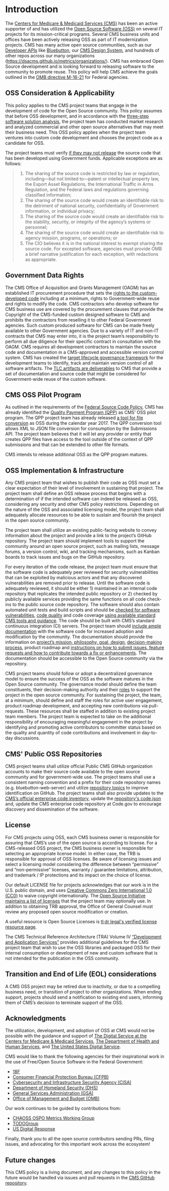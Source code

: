 # Introduction

The [Centers for Medicare & Medicaid Services (CMS)](https://www.cms.gov) has been an active supporter of and has utilized the [Open Source Software (OSS)](https://www.cms.gov/tra/Application_Development/AD_0200_Open_Source_Introduction.htm) on several IT projects for its mission-critical programs. Several CMS business units and offices have been actively releasing OSS as part of IT modernization projects. CMS has many active open source communities, such as our [Developer APIs](https://developer.cms.gov/#apis) like [Bluebutton](https://bluebutton.cms.gov/), our [CMS Design System](https://developer.cms.gov/design-system/), and hundreds of other repos across our many organizations (https://dsacms.github.io/metrics/organizations/). CMS has embraced Open Source development and is looking forward to releasing software to the community to promote reuse. This policy will help CMS achieve the goals outlined in the [OMB directive M-16-21](https://www.whitehouse.gov/wp-content/uploads/legacy_drupal_files/omb/memoranda/2016/m_16_21.pdf) for Federal agencies.

## OSS Consideration & Applicability

This policy applies to the CMS project teams that engage in the development of code for the Open Source community. This policy assumes that before OSS development, and in accordance with the [three-step software solution analysis](https://code.gov/agency-compliance/compliance/procurement), the project team has conducted market research and analyzed commercial and other open source alternatives that may meet their business need. This OSS policy applies when the project team ventures into custom code development and chooses the project code as a candidate for OSS.

The project teams must verify [if they may not release](https://www.whitehouse.gov/wp-content/uploads/legacy_drupal_files/omb/memoranda/2016/m_16_21.pdf) the source code that has been developed using Government funds. Applicable exceptions are as follows:

> 1. The sharing of the source code is restricted by law or regulation, including—but not limited to—patent or intellectual property law, the Export Asset Regulations, the International Traffic in Arms Regulation, and the Federal laws and regulations governing classified information;
> 2. The sharing of the source code would create an identifiable risk to the detriment of national security, confidentiality of Government information, or individual privacy;
> 3. The sharing of the source code would create an identifiable risk to the stability, security, or integrity of the agency’s systems or personnel;
> 4. The sharing of the source code would create an identifiable risk to agency mission, programs, or operations; or
> 5. The CIO believes it is in the national interest to exempt sharing the source code. For excepted software, agencies must provide OMB a brief narrative justification for each exception, with redactions as appropriate.

## Government Data Rights

The CMS Office of Acquisition and Grants Management (OAGM) has an established IT procurement procedure that sets the [rights to the custom-developed code](https://www.acquisition.gov/far/subpart-27.4) including at a minimum, rights to Government-wide reuse and rights to modify the code. CMS contractors who develop software for CMS business use are covered by the procurement clauses that provide the Copyright of the CMS-funded custom designed software to CMS and prohibits the contractors from reselling it to other Federal Government agencies. Such custom produced software for CMS can be made freely available to other Government agencies. Due to a variety of IT and non-IT contracts that CMS may enter into, it is the project team’s responsibility to perform all due diligence for their specific contract in consultation with the OAGM. CMS requires all development contractors to maintain the source code and documentation in a CMS-approved and accessible version control system. CMS has created the [target lifecycle governance framework](https://www.cms.gov/data-research/cms-information-technology/tlc) for the development teams to identify, track and maintain version control of all software artifacts. The [TLC artifacts are deliverables](https://www.cms.gov/files/document/cms-tlc-guidance-document-2023.pdf) to CMS that provide a set of documentation and source code that might be considered for Government-wide reuse of the custom software.

## CMS OSS Pilot Program

As outlined in the requirements of the [Federal Source Code Policy](https://code.gov/#/policy-guide/policy/introduction), CMS has already identified the [Quality Payment Program (QPP)](https://qpp.cms.gov/) as CMS’ OSS pilot program. The QPP project team has already released [a tool for file conversion](https://github.com/CMSgov/qpp-conversion-tool) as OSS during the calendar year 2017. The QPP conversion tool allows XML to JSON file conversion for consumption by the Submissions API. The project team believes that it will let any provider or entity that creates QPP files have access to the tool outside of the context of QPP submissions and that can be extended to other file formats.

CMS intends to release additional OSS as the QPP program matures.

## OSS Implementation & Infrastructure

Any CMS project team that wishes to publish their code as OSS must set a clear expectation of their level of involvement in sustaining that project. The project team shall define an OSS release process that begins with a determination of if the intended software can indeed be released as OSS, considering any security and other CMS policy restrictions. Depending on the nature of the OSS and associated licensing model, the project team shall adequately allocate resources to be able to sustain and flourish the project in the open source community.

The project team shall utilize an existing public-facing website to convey information about the project and provide a link to the project’s GitHub repository. The project team should implement tools to support the community around an open source project, such as mailing lists, message forums, a version control, wiki, and tracking mechanisms, such as Kanban boards to track issues and bugs on the GitHub repository.

For every iteration of the code release, the project team must ensure that the software code is adequately peer reviewed for security vulnerabilities that can be exploited by malicious actors and that any discovered vulnerabilities are removed prior to release. Until the software code is adequately reviewed, it should be either 1) maintained in an internal code repository that replicates the intended public repository or 2) checked by publicly available services providing the same functions on all code check-ins to the public source code repository. The software should also contain automated unit tests and build scripts and should be [checked for software vulnerabilities](https://github.com/DSACMS/repo-scaffolder/tree/main/tier3/checklist.md#code-analysis), [code quality](https://github.com/DSACMS/repo-scaffolder/tree/main/tier3/checklist.md#code-review) and code coverage [using available standard CMS tools and guidance](https://github.com/DSACMS/repo-scaffolder). The code should be built with CMS’s standard continuous integration (CI) servers. The project team should [include ample documentation](https://github.com/DSACMS/repo-scaffolder/tree/main/tier3) with the software code for increased adoption and modification by the community. The documentation should provide the information on [project’s mission, philosophy, goal, design](https://github.com/DSACMS/repo-scaffolder/blob/main/tier3/%7B%7Bcookiecutter.project_slug%7D%7D/README.md#about-the-project), [decision-making process](https://github.com/DSACMS/repo-scaffolder/blob/main/tier3/%7B%7Bcookiecutter.project_slug%7D%7D/GOVERNANCE.md), product roadmap and [instructions on how to submit issues, feature requests and how to contribute towards a fix or enhancements](https://github.com/DSACMS/repo-scaffolder/blob/main/tier3/%7B%7Bcookiecutter.project_slug%7D%7D/CONTRIBUTING.md). The documentation should be accessible to the Open Source community via the repository.

CMS project teams should follow or adopt a decentralized governance model to ensure the success of the OSS as the software matures in the Open Source community. The governance model should define the team constituents, their decision-making authority and their [roles](https://github.com/DSACMS/repo-scaffolder/blob/main/tier3/%7B%7Bcookiecutter.project_slug%7D%7D/MAINTAINERS.md) to support the project in the open source community. For sustaining the project, the team, at a minimum, should define and staff the roles for active user engagement, product roadmap development, and accepting new contributions via pull-requests. These resources shall be staffed in addition to existing project team members. The project team is expected to take on the additional responsibility of encouraging meaningful engagement in the project by identifying and promoting active contributors to committer status based on the quality and quantity of code contributions and involvement in day-to-day discussions.

## CMS' Public OSS Repositories

CMS project teams shall utilize official Public CMS GitHub organization accounts to make their source code available to the open source community and for government-wide use. The project teams shall use a consistent naming convention and a prefix for their code repository names (e.g. bluebutton-web-server) and utilize [repository topics](https://github.com/DSACMS/repo-scaffolder/blob/main/tier3/checklist.md#review-repository-details) to improve identification on GitHub. The project teams shall also provide updates to the [CMS’s official enterprise code inventory](https://dsacms.github.io/metrics/projects/), update the [repository's code.json](https://github.com/DSACMS/repo-scaffolder/blob/main/README.md#add-codejson-to-your-project) and, update the CMS enterprise code repository at Code.gov to encourage discovery and dissemination of the software.

## License

For CMS projects using OSS, each CMS business owner is responsible for assuring that CMS’s use of the open source is according to license. For a CMS-released OSS project, the CMS business owner is responsible for selecting an appropriate license model. In either case, the TRB is responsible for approval of OSS licenses.
Be aware of licensing issues and select a licensing model considering the difference between “permissive” and “non-permissive” licenses, warranty / guarantee limitations, attribution, and trademark / IP protections and its impact on the choice of license.

Our default LICENSE file for projects acknowledges that our work is in the U.S. public domain, and uses [Creative Commons Zero International 1.0 (CC0)](https://creativecommons.org/publicdomain/zero/1.0/) to waive copyright internationally. The [Open Source Initiative maintains a list of licenses](https://opensource.org/licenses?categories=popular-strong-community) that the project team may optionally use. In addition to obtaining TRB approval, the Office of General Counsel must review any proposed open source modification or creation.

A useful resource is Open Source Licenses is [tl;dr legal's verified license resource page](https://www.tldrlegal.com/verified#verified-licenses).

The CMS Technical Reference Architecture (TRA) Volume IV [“Development and Application Services”](https://www.cms.gov/tra/Application_Development/AD_0010_Application_Introduction.htm) provides additional guidelines for the CMS project team that wish to use the OSS libraries and packaged OSS for their internal consumption or development of new and custom software that is not intended for the publication in the OSS community.

## Transition and End of Life (EOL) considerations

A CMS OSS project may be retired due to inactivity, or due to a compelling business need, or transition of project to other organizations. When ending support, projects should send a notification to existing end users, informing them of CMS’s decision to terminate support of the OSS.

## Acknowledgments

The utilization, development, and adoption of OSS at CMS would not be possible with the guidance and support of [The Digital Service at the Centers for Medicare & Medicaid Services](https://cms.gov/digital-service), [The Department of Health and Human Services](https://hhs.gov), and [The United States Digital Service](https://www.usds.gov).

CMS would like to thank the following agencies for their inspirational work in the use of Free/Open Source Software in the Federal Government:

- [18F](https://github.com/18F/open-source-policy/blob/master/policy.md)
- [Consumer Financial Protection Bureau (CFPB)](https://github.com/cfpb/source-code-policy/blob/gh-pages/cfpb-source-code-policy.md)
- [Cybersecurity and Infrastructure Security Agency (CISA)](https://github.com/cisagov/development-guide/blob/develop/open-source-policy/policy.md)
- [Department of Homeland Security (DHS)](https://www.dhs.gov/scip)
- [General Services Administration (GSA)](https://open.gsa.gov/oss/)
- [Office of Management and Budget (OMB)](https://www.whitehouse.gov/wp-content/uploads/legacy_drupal_files/omb/memoranda/2016/m_16_21.pdf)

Our work continues to be guided by contributions from:

- [CHAOSS OSPO Metrics Working Group](https://chaoss.community)
- [TODOGroup](https://todogroup.org)
- [US Digital Response](https://www.usdigitalresponse.org)

Finally, thank you to all the open source contributors sending PRs, filing issues, and advocating for this important work across the ecosystem!

## Future changes

This CMS policy is a living document, and any changes to this policy in the future would be handled via issues and pull requests in the [CMS GitHub repository](https://github.com/CMSgov/cms-open-source-policy).
